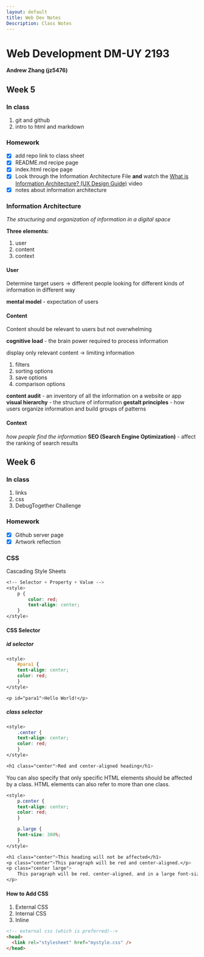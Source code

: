 ```yaml
---
layout: default
title: Web Dev Notes
Description: Class Notes
---
```


# Web Development DM-UY 2193

**Andrew Zhang (jz5476)**

## Week 5

### In class

1. git and github
2. intro to html and markdown

### Homework

- [x] add repo link to class sheet
- [x] README.md recipe page
- [x] index.html recipe page
- [x] Look through the Information Architecture File **and** watch the [What is Information Architecture? (UX Design Guide)](https://www.youtube.com/watch?v=OJLfjgVlwDo) video
- [x] notes about information architecture

### Information Architecture

_The structuring and organization of information in a digital space_

**Three elements:**

1. user
2. content
3. context

#### User

Determine target users -> different people looking for different kinds of information in different way

**mental model** - expectation of users

#### Content

Content should be relevant to users but not overwhelming

**cognitive load** - the brain power required to process information

display only relevant content -> limiting information

1. filters
2. sorting options
3. save options
4. comparison options

**content audit** - an inventory of all the information on a website or app
**visual hierarchy** - the structure of information
**gestalt principles** - how users organize information and build groups of patterns

#### Context

_how people find the information_
**SEO (Search Engine Optimization)** - affect the ranking of search results

## Week 6

### In class

1. links
2. css
3. DebugTogether Challenge

### Homework

- [x] Github server page
- [x] Artwork reflection

### CSS

Cascading Style Sheets

```css
<!-- Selector + Property + Value -->
<style>
    p {
        color: red;
        text-align: center;
    }
</style>
```

#### CSS Selector

##### id selector

```css
<style>
    #para1 {
    text-align: center;
    color: red;
    }
</style>

<p id="para1">Hello World!</p>
```

##### class selector

```css
<style>
    .center {
    text-align: center;
    color: red;
    }
</style>

<h1 class="center">Red and center-aligned heading</h1>
```

You can also specify that only specific HTML elements should be affected by a class.
HTML elements can also refer to more than one class.

```css
<style>
    p.center {
    text-align: center;
    color: red;
    }

    p.large {
    font-size: 300%;
    }
</style>

<h1 class="center">This heading will not be affected</h1>
<p class="center">This paragraph will be red and center-aligned.</p>
<p class="center large">
    This paragraph will be red, center-aligned, and in a large font-size.
</p>
```

#### How to Add CSS

1. External CSS
2. Internal CSS
3. Inline

```html
<!-- external css (which is preferred)-->
<head>
  <link rel="stylesheet" href="mystyle.css" />
</head>
```
